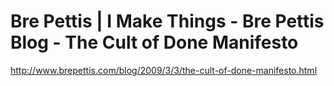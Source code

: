<!--
id: 946431734
link: http://kevinisom.info/post/946431734/bre-pettis-i-make-things-bre-pettis-blog-the-cult
slug: bre-pettis-i-make-things-bre-pettis-blog-the-cult
date: Fri Aug 13 2010 20:24:47 GMT+1200 (NZST)
raw: {"blog_name":"kevinisom","id":946431734,"post_url":"http://kevinisom.info/post/946431734/bre-pettis-i-make-things-bre-pettis-blog-the-cult","slug":"bre-pettis-i-make-things-bre-pettis-blog-the-cult","type":"link","date":"2010-08-13 08:24:47 GMT","timestamp":1281687887,"state":"published","format":"html","reblog_key":"DzMGoz4M","tags":[],"short_url":"http://tmblr.co/Zw68YyuQMRs","highlighted":[],"feed_item":"http://www.brepettis.com/blog/2009/3/3/the-cult-of-done-manifesto.html","from_feed_id":"650234","note_count":0,"title":"Bre Pettis | I Make Things - Bre Pettis Blog - The Cult of Done Manifesto","url":"http://www.brepettis.com/blog/2009/3/3/the-cult-of-done-manifesto.html","description":""}
publish: 2010-08-013
tags: 
title: Bre Pettis | I Make Things - Bre Pettis Blog - The Cult of Done Manifesto
-->


Bre Pettis | I Make Things - Bre Pettis Blog - The Cult of Done Manifesto
=========================================================================

<http://www.brepettis.com/blog/2009/3/3/the-cult-of-done-manifesto.html>

